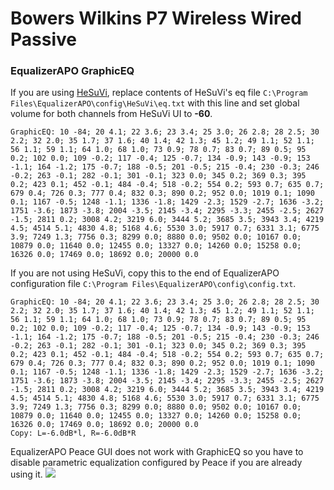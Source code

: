 # Bowers Wilkins P7 Wireless Wired Passive
### EqualizerAPO GraphicEQ
If you are using [HeSuVi](https://sourceforge.net/projects/hesuvi/), replace contents of HeSuVi's eq file `C:\Program Files\EqualizerAPO\config\HeSuVi\eq.txt` with this line and set global volume for both channels from HeSuVi UI to **-60**.
```
GraphicEQ: 10 -84; 20 4.1; 22 3.6; 23 3.4; 25 3.0; 26 2.8; 28 2.5; 30 2.2; 32 2.0; 35 1.7; 37 1.6; 40 1.4; 42 1.3; 45 1.2; 49 1.1; 52 1.1; 56 1.1; 59 1.1; 64 1.0; 68 1.0; 73 0.9; 78 0.7; 83 0.7; 89 0.5; 95 0.2; 102 0.0; 109 -0.2; 117 -0.4; 125 -0.7; 134 -0.9; 143 -0.9; 153 -1.1; 164 -1.2; 175 -0.7; 188 -0.5; 201 -0.5; 215 -0.4; 230 -0.3; 246 -0.2; 263 -0.1; 282 -0.1; 301 -0.1; 323 0.0; 345 0.2; 369 0.3; 395 0.2; 423 0.1; 452 -0.1; 484 -0.4; 518 -0.2; 554 0.2; 593 0.7; 635 0.7; 679 0.4; 726 0.3; 777 0.4; 832 0.3; 890 0.2; 952 0.0; 1019 0.1; 1090 0.1; 1167 -0.5; 1248 -1.1; 1336 -1.8; 1429 -2.3; 1529 -2.7; 1636 -3.2; 1751 -3.6; 1873 -3.8; 2004 -3.5; 2145 -3.4; 2295 -3.3; 2455 -2.5; 2627 -1.5; 2811 0.2; 3008 4.2; 3219 6.0; 3444 5.2; 3685 3.5; 3943 3.4; 4219 4.5; 4514 5.1; 4830 4.8; 5168 4.6; 5530 3.0; 5917 0.7; 6331 3.1; 6775 3.9; 7249 1.3; 7756 0.3; 8299 0.0; 8880 0.0; 9502 0.0; 10167 0.0; 10879 0.0; 11640 0.0; 12455 0.0; 13327 0.0; 14260 0.0; 15258 0.0; 16326 0.0; 17469 0.0; 18692 0.0; 20000 0.0
```
If you are not using HeSuVi, copy this to the end of EqualizerAPO configuration file `C:\Program Files\EqualizerAPO\config\config.txt`.
```
GraphicEQ: 10 -84; 20 4.1; 22 3.6; 23 3.4; 25 3.0; 26 2.8; 28 2.5; 30 2.2; 32 2.0; 35 1.7; 37 1.6; 40 1.4; 42 1.3; 45 1.2; 49 1.1; 52 1.1; 56 1.1; 59 1.1; 64 1.0; 68 1.0; 73 0.9; 78 0.7; 83 0.7; 89 0.5; 95 0.2; 102 0.0; 109 -0.2; 117 -0.4; 125 -0.7; 134 -0.9; 143 -0.9; 153 -1.1; 164 -1.2; 175 -0.7; 188 -0.5; 201 -0.5; 215 -0.4; 230 -0.3; 246 -0.2; 263 -0.1; 282 -0.1; 301 -0.1; 323 0.0; 345 0.2; 369 0.3; 395 0.2; 423 0.1; 452 -0.1; 484 -0.4; 518 -0.2; 554 0.2; 593 0.7; 635 0.7; 679 0.4; 726 0.3; 777 0.4; 832 0.3; 890 0.2; 952 0.0; 1019 0.1; 1090 0.1; 1167 -0.5; 1248 -1.1; 1336 -1.8; 1429 -2.3; 1529 -2.7; 1636 -3.2; 1751 -3.6; 1873 -3.8; 2004 -3.5; 2145 -3.4; 2295 -3.3; 2455 -2.5; 2627 -1.5; 2811 0.2; 3008 4.2; 3219 6.0; 3444 5.2; 3685 3.5; 3943 3.4; 4219 4.5; 4514 5.1; 4830 4.8; 5168 4.6; 5530 3.0; 5917 0.7; 6331 3.1; 6775 3.9; 7249 1.3; 7756 0.3; 8299 0.0; 8880 0.0; 9502 0.0; 10167 0.0; 10879 0.0; 11640 0.0; 12455 0.0; 13327 0.0; 14260 0.0; 15258 0.0; 16326 0.0; 17469 0.0; 18692 0.0; 20000 0.0
Copy: L=-6.0dB*l, R=-6.0dB*R
```
EqualizerAPO Peace GUI does not work with GraphicEQ so you have to disable parametric equalization configured by Peace if you are already using it.
![](https://raw.githubusercontent.com/jaakkopasanen/AutoEq/master/results/Innerfidelity%202017/innerfidelity/onear/Bowers%20Wilkins%20P7%20Wireless%20Wired%20Passive/Bowers%20Wilkins%20P7%20Wireless%20Wired%20Passive.png)
